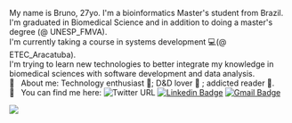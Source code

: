 
My name is Bruno, 27yo. I'm a bioinformatics Master's student from Brazil.
<br/>I'm graduated in Biomedical Science and in addition to doing a master's degree (@ UNESP_FMVA).
<br/>I'm currently taking a course in systems development :computer:(@ ETEC_Aracatuba).
<br/>I'm trying to learn new technologies to better integrate my knowledge in biomedical sciences with software development and data analysis.
<br/> 💬  &nbsp; About me: Technology enthusiast :floppy_disk:; D&D lover :game_die: ; addicted reader :book:.
<br/> :email: &nbsp; You can find me here: 
![Twitter URL](https://img.shields.io/twitter/url?label=%40brunohhomem&style=social&url=https%3A%2F%2Ftwitter.com%2Fbrunohhomem)
[![Linkedin Badge](https://img.shields.io/badge/-BrunoHHomem-blue?style=flat-square&logo=Linkedin&logoColor=white&link=https://www.linkedin.com/in/tgmarinho/)](https://www.linkedin.com/in/brunohhomem/)
[![Gmail Badge](https://img.shields.io/badge/-brunohhomem@gmail.com-c14438?style=flat-square&logo=Gmail&logoColor=white&link=mailto:tgmarinho@gmail.com)](mailto:brunohhomem@gmail.com)

<img width="auto" src="https://github.com/tgmarinho/tgmarinho/blob/master/banner.png">
